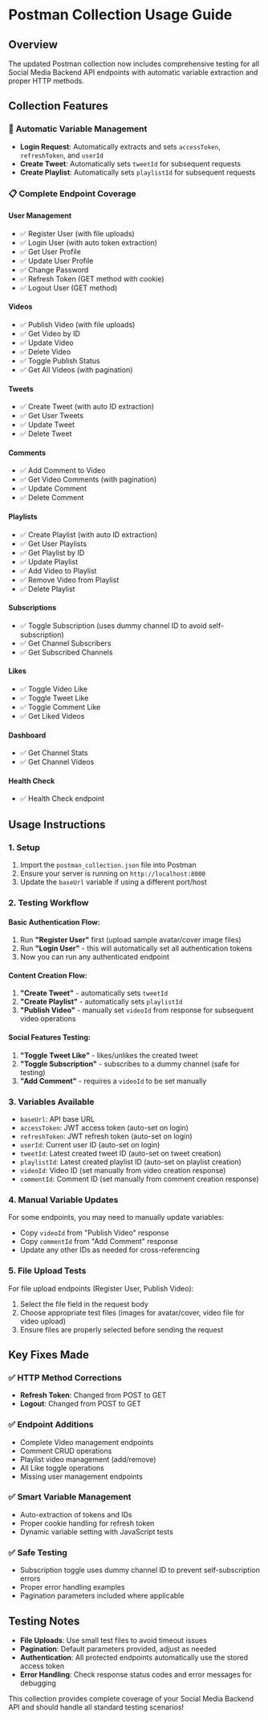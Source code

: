 # Postman Collection Usage Guide

## Overview

The updated Postman collection now includes comprehensive testing for all Social Media Backend API endpoints with automatic variable extraction and proper HTTP methods.

## Collection Features

### 🔧 **Automatic Variable Management**

- **Login Request**: Automatically extracts and sets `accessToken`, `refreshToken`, and `userId`
- **Create Tweet**: Automatically sets `tweetId` for subsequent requests
- **Create Playlist**: Automatically sets `playlistId` for subsequent requests

### 📋 **Complete Endpoint Coverage**

#### **User Management**

- ✅ Register User (with file uploads)
- ✅ Login User (with auto token extraction)
- ✅ Get User Profile
- ✅ Update User Profile
- ✅ Change Password
- ✅ Refresh Token (GET method with cookie)
- ✅ Logout User (GET method)

#### **Videos**

- ✅ Publish Video (with file uploads)
- ✅ Get Video by ID
- ✅ Update Video
- ✅ Delete Video
- ✅ Toggle Publish Status
- ✅ Get All Videos (with pagination)

#### **Tweets**

- ✅ Create Tweet (with auto ID extraction)
- ✅ Get User Tweets
- ✅ Update Tweet
- ✅ Delete Tweet

#### **Comments**

- ✅ Add Comment to Video
- ✅ Get Video Comments (with pagination)
- ✅ Update Comment
- ✅ Delete Comment

#### **Playlists**

- ✅ Create Playlist (with auto ID extraction)
- ✅ Get User Playlists
- ✅ Get Playlist by ID
- ✅ Update Playlist
- ✅ Add Video to Playlist
- ✅ Remove Video from Playlist
- ✅ Delete Playlist

#### **Subscriptions**

- ✅ Toggle Subscription (uses dummy channel ID to avoid self-subscription)
- ✅ Get Channel Subscribers
- ✅ Get Subscribed Channels

#### **Likes**

- ✅ Toggle Video Like
- ✅ Toggle Tweet Like
- ✅ Toggle Comment Like
- ✅ Get Liked Videos

#### **Dashboard**

- ✅ Get Channel Stats
- ✅ Get Channel Videos

#### **Health Check**

- ✅ Health Check endpoint

## Usage Instructions

### 1. **Setup**

1. Import the `postman_collection.json` file into Postman
1. Ensure your server is running on `http://localhost:8000`
1. Update the `baseUrl` variable if using a different port/host

### 2. **Testing Workflow**

#### **Basic Authentication Flow:**

1. Run **"Register User"** first (upload sample avatar/cover image files)
1. Run **"Login User"** - this will automatically set all authentication tokens
1. Now you can run any authenticated endpoint

#### **Content Creation Flow:**

1. **"Create Tweet"** - automatically sets `tweetId`
1. **"Create Playlist"** - automatically sets `playlistId`
1. **"Publish Video"** - manually set `videoId` from response for subsequent video operations

#### **Social Features Testing:**

1. **"Toggle Tweet Like"** - likes/unlikes the created tweet
1. **"Toggle Subscription"** - subscribes to a dummy channel (safe for testing)
1. **"Add Comment"** - requires a `videoId` to be set manually

### 3. **Variables Available**

- `baseUrl`: API base URL
- `accessToken`: JWT access token (auto-set on login)
- `refreshToken`: JWT refresh token (auto-set on login)
- `userId`: Current user ID (auto-set on login)
- `tweetId`: Latest created tweet ID (auto-set on tweet creation)
- `playlistId`: Latest created playlist ID (auto-set on playlist creation)
- `videoId`: Video ID (set manually from video creation response)
- `commentId`: Comment ID (set manually from comment creation response)

### 4. **Manual Variable Updates**

For some endpoints, you may need to manually update variables:

- Copy `videoId` from "Publish Video" response
- Copy `commentId` from "Add Comment" response
- Update any other IDs as needed for cross-referencing

### 5. **File Upload Tests**

For file upload endpoints (Register User, Publish Video):

1. Select the file field in the request body
1. Choose appropriate test files (images for avatar/cover, video file for video upload)
1. Ensure files are properly selected before sending the request

## Key Fixes Made

### ✅ **HTTP Method Corrections**

- **Refresh Token**: Changed from POST to GET
- **Logout**: Changed from POST to GET

### ✅ **Endpoint Additions**

- Complete Video management endpoints
- Comment CRUD operations
- Playlist video management (add/remove)
- All Like toggle operations
- Missing user management endpoints

### ✅ **Smart Variable Management**

- Auto-extraction of tokens and IDs
- Proper cookie handling for refresh token
- Dynamic variable setting with JavaScript tests

### ✅ **Safe Testing**

- Subscription toggle uses dummy channel ID to prevent self-subscription errors
- Proper error handling examples
- Pagination parameters included where applicable

## Testing Notes

- **File Uploads**: Use small test files to avoid timeout issues
- **Pagination**: Default parameters provided, adjust as needed
- **Authentication**: All protected endpoints automatically use the stored access token
- **Error Handling**: Check response status codes and error messages for debugging

This collection provides complete coverage of your Social Media Backend API and should handle all standard testing scenarios!

